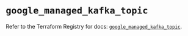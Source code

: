 # `google_managed_kafka_topic`

Refer to the Terraform Registry for docs: [`google_managed_kafka_topic`](https://registry.terraform.io/providers/hashicorp/google/6.39.0/docs/resources/managed_kafka_topic).
